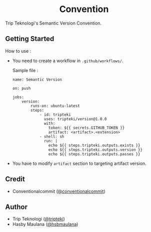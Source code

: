 <h1 align="center">Convention</h1>

Trip Teknologi's Semantic Version Convention.

Getting Started
---

How to use :

- You need to create a workflow in `.github/workflows/`.

    Sample file :

    ```
    name: Semantic Version

    on: push

    jobs:
        version:
            runs-on: ubuntu-latest
            steps:
                - id: tripteki
                  uses: tripteki/version@1.0.0
                  with:
                    token: ${{ secrets.GITHUB_TOKEN }}
                    artifact: <artifact>.<extension>
                - shell: sh
                  run: |
                    echo ${{ steps.tripteki.outputs.exists }}
                    echo ${{ steps.tripteki.outputs.version }}
                    echo ${{ steps.tripteki.outputs.passes }}
    ```

- You have to modify `artifact` section to targeting artifact version.

Credit
---

- Conventionalcommit ([@conventionalcommit](https://www.conventionalcommits.org))

Author
---

- Trip Teknologi ([@tripteki](https://linkedin.com/company/tripteki))
- Hasby Maulana ([@hsbmaulana](https://linkedin.com/in/hsbmaulana))
